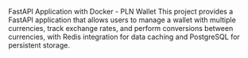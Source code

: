 FastAPI Application with Docker - PLN Wallet
This project provides a FastAPI application that allows users to manage a wallet with multiple currencies, track exchange rates, and perform conversions between currencies, with Redis integration for data caching and PostgreSQL for persistent storage.
